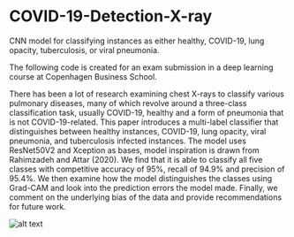 # COVID-19-Detection-X-ray
CNN model for classifying instances as either healthy, COVID-19, lung opacity, tuberculosis, or viral pneumonia.

The following code is created for an exam submission in a deep learning course at Copenhagen Business School.

There has been a lot of research examining chest X-rays to classify various pulmonary diseases,
many of which revolve around a three-class classification task, usually COVID-19, healthy and
a form of pneumonia that is not COVID-19-related. This paper introduces a multi-label
classifier that distinguishes between healthy instances, COVID-19, lung opacity, viral
pneumonia, and tuberculosis infected instances. The model uses ResNet50V2 and
Xception as bases, model inspiration is drawn from Rahimzadeh and Attar
(2020). We find that it is able to classify all five classes with competitive accuracy of 95%, recall of 94.9% and precision
of 95.4%. We then examine how the model distinguishes the classes using Grad-CAM and
look into the prediction errors the model made. Finally, we comment on the underlying bias of
the data and provide recommendations for future work.

![alt text](https://user-images.githubusercontent.com/64472833/175811616-f4ca2487-b801-4ae2-bfac-9f5298e2b832.png)



